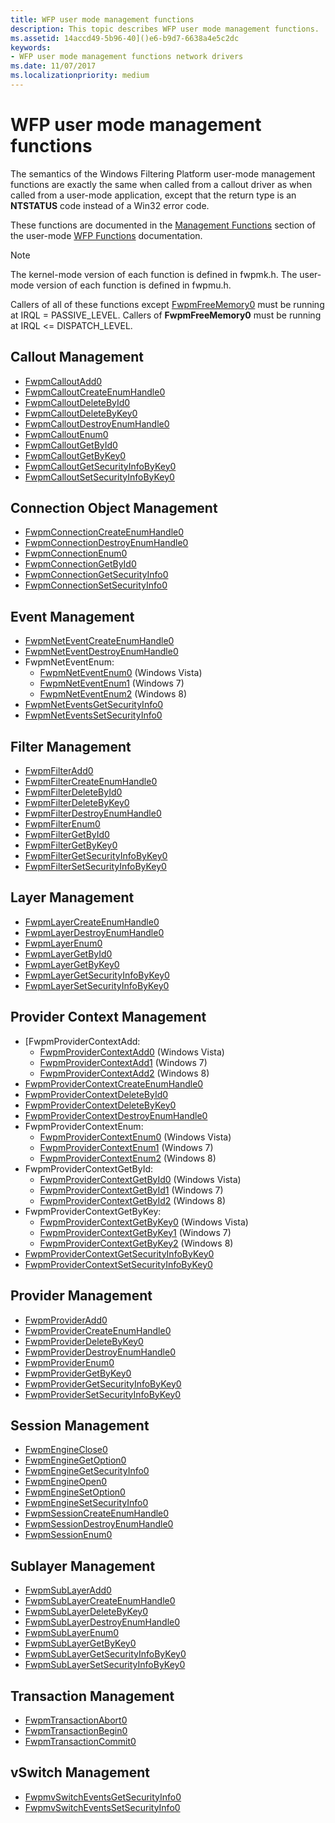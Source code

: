 ```yaml
---
title: WFP user mode management functions
description: This topic describes WFP user mode management functions.
ms.assetid: 14accd49-5b96-40]()e6-b9d7-6638a4e5c2dc
keywords:
- WFP user mode management functions network drivers
ms.date: 11/07/2017
ms.localizationpriority: medium
---
```


# WFP user mode management functions

The semantics of the Windows Filtering Platform user-mode management functions are exactly the same when called from a callout driver as when called from a user-mode application, except that the return type is an **NTSTATUS** code instead of a Win32 error code. 

These functions are documented in the [Management Functions](/windows/desktop/FWP/fwp-mgmt-functions) section of the user-mode [WFP Functions](/windows/desktop/FWP/fwp-functions) documentation. 

> [!NOTE]
> The kernel-mode version of each function is defined in fwpmk.h. The user-mode version of each function is defined in fwpmu.h.
 
Callers of all of these functions except [FwpmFreeMemory0](/windows/desktop/api/fwpmu/nf-fwpmu-fwpmfreememory0) must be running at IRQL = PASSIVE_LEVEL. Callers of **FwpmFreeMemory0** must be running at IRQL <= DISPATCH_LEVEL.

## Callout Management

- [FwpmCalloutAdd0](/windows/desktop/api/fwpmu/nf-fwpmu-fwpmcalloutadd0) 
- [FwpmCalloutCreateEnumHandle0](/windows/desktop/api/fwpmu/nf-fwpmu-fwpmcalloutcreateenumhandle0) 
- [FwpmCalloutDeleteById0](/windows/desktop/api/fwpmu/nf-fwpmu-fwpmcalloutdeletebyid0) 
- [FwpmCalloutDeleteByKey0](/windows/desktop/api/fwpmu/nf-fwpmu-fwpmcalloutdeletebykey0) 
- [FwpmCalloutDestroyEnumHandle0](/windows/desktop/api/fwpmu/nf-fwpmu-fwpmcalloutdestroyenumhandle0) 
- [FwpmCalloutEnum0](/windows/desktop/api/fwpmu/nf-fwpmu-fwpmcalloutenum0) 
- [FwpmCalloutGetById0](/windows/desktop/api/fwpmu/nf-fwpmu-fwpmcalloutgetbyid0) 
- [FwpmCalloutGetByKey0](/windows/desktop/api/fwpmu/nf-fwpmu-fwpmcalloutgetbykey0) 
- [FwpmCalloutGetSecurityInfoByKey0](/windows/desktop/api/fwpmu/nf-fwpmu-fwpmcalloutgetsecurityinfobykey0) 
- [FwpmCalloutSetSecurityInfoByKey0](/windows/desktop/api/fwpmu/nf-fwpmu-fwpmcalloutsetsecurityinfobykey0) 

## Connection Object Management

- [FwpmConnectionCreateEnumHandle0](/windows/desktop/api/fwpmu/nf-fwpmu-fwpmconnectioncreateenumhandle0) 
- [FwpmConnectionDestroyEnumHandle0](/windows/desktop/api/fwpmu/nf-fwpmu-fwpmconnectiondestroyenumhandle0) 
- [FwpmConnectionEnum0](/windows/desktop/api/fwpmu/nf-fwpmu-fwpmconnectionenum0) 
- [FwpmConnectionGetById0](/windows/desktop/api/fwpmu/nf-fwpmu-fwpmconnectiongetbyid0) 
- [FwpmConnectionGetSecurityInfo0](/windows/desktop/api/fwpmu/nf-fwpmu-fwpmconnectiongetsecurityinfo0) 
- [FwpmConnectionSetSecurityInfo0](/windows/desktop/api/fwpmu/nf-fwpmu-fwpmconnectionsetsecurityinfo0) 

## Event Management

- [FwpmNetEventCreateEnumHandle0](/windows/desktop/api/fwpmu/nf-fwpmu-fwpmneteventcreateenumhandle0) 
- [FwpmNetEventDestroyEnumHandle0](/windows/desktop/api/fwpmu/nf-fwpmu-fwpmneteventdestroyenumhandle0) 
- FwpmNetEventEnum:
    - [FwpmNetEventEnum0](/windows/desktop/api/fwpmu/nf-fwpmu-fwpmneteventenum0) (Windows Vista)
    - [FwpmNetEventEnum1](/windows/desktop/api/fwpmu/nf-fwpmu-fwpmneteventenum1) (Windows 7)
    - [FwpmNetEventEnum2](/windows/desktop/api/fwpmu/nf-fwpmu-fwpmneteventenum2) (Windows 8)
- [FwpmNetEventsGetSecurityInfo0](/windows/desktop/api/fwpmu/nf-fwpmu-fwpmneteventsgetsecurityinfo0) 
- [FwpmNetEventsSetSecurityInfo0](/windows/desktop/api/fwpmu/nf-fwpmu-fwpmneteventssetsecurityinfo0) 

## Filter Management

- [FwpmFilterAdd0](/windows/desktop/api/fwpmu/nf-fwpmu-fwpmfilteradd0) 
- [FwpmFilterCreateEnumHandle0](/windows/desktop/api/fwpmu/nf-fwpmu-fwpmfiltercreateenumhandle0) 
- [FwpmFilterDeleteById0](/windows/desktop/api/fwpmu/nf-fwpmu-fwpmfilterdeletebyid0) 
- [FwpmFilterDeleteByKey0](/windows/desktop/api/fwpmu/nf-fwpmu-fwpmfilterdeletebykey0) 
- [FwpmFilterDestroyEnumHandle0](/windows/desktop/api/fwpmu/nf-fwpmu-fwpmfilterdestroyenumhandle0) 
- [FwpmFilterEnum0](/windows/desktop/api/fwpmu/nf-fwpmu-fwpmfilterenum0) 
- [FwpmFilterGetById0](/windows/desktop/api/fwpmu/nf-fwpmu-fwpmfiltergetbyid0) 
- [FwpmFilterGetByKey0](/windows/desktop/api/fwpmu/nf-fwpmu-fwpmfiltergetbykey0) 
- [FwpmFilterGetSecurityInfoByKey0](/windows/desktop/api/fwpmu/nf-fwpmu-fwpmfiltergetsecurityinfobykey0) 
- [FwpmFilterSetSecurityInfoByKey0](/windows/desktop/api/fwpmu/nf-fwpmu-fwpmfiltersetsecurityinfobykey0) 

## Layer Management

- [FwpmLayerCreateEnumHandle0](/windows/desktop/api/fwpmu/nf-fwpmu-fwpmlayercreateenumhandle0) 
- [FwpmLayerDestroyEnumHandle0](/windows/desktop/api/fwpmu/nf-fwpmu-fwpmlayerdestroyenumhandle0) 
- [FwpmLayerEnum0](/windows/desktop/api/fwpmu/nf-fwpmu-fwpmlayerenum0) 
- [FwpmLayerGetById0](/windows/desktop/api/fwpmu/nf-fwpmu-fwpmlayergetbyid0) 
- [FwpmLayerGetByKey0](/windows/desktop/api/fwpmu/nf-fwpmu-fwpmlayergetbykey0) 
- [FwpmLayerGetSecurityInfoByKey0](/windows/desktop/api/fwpmu/nf-fwpmu-fwpmlayergetsecurityinfobykey0) 
- [FwpmLayerSetSecurityInfoByKey0](/windows/desktop/api/fwpmu/nf-fwpmu-fwpmlayersetsecurityinfobykey0) 

## Provider Context Management

- [FwpmProviderContextAdd:
    - [FwpmProviderContextAdd0](/windows/desktop/api/fwpmu/nf-fwpmu-fwpmprovidercontextadd0) (Windows Vista)
    - [FwpmProviderContextAdd1](/windows/desktop/api/fwpmu/nf-fwpmu-fwpmprovidercontextadd1) (Windows 7)
    - [FwpmProviderContextAdd2](/windows/desktop/api/fwpmu/nf-fwpmu-fwpmprovidercontextadd2) (Windows 8)
- [FwpmProviderContextCreateEnumHandle0](/windows/desktop/api/fwpmu/nf-fwpmu-fwpmprovidercontextcreateenumhandle0) 
- [FwpmProviderContextDeleteById0](/windows/desktop/api/fwpmu/nf-fwpmu-fwpmprovidercontextdeletebyid0) 
- [FwpmProviderContextDeleteByKey0](/windows/desktop/api/fwpmu/nf-fwpmu-fwpmprovidercontextdeletebykey0) 
- [FwpmProviderContextDestroyEnumHandle0](/windows/desktop/api/fwpmu/nf-fwpmu-fwpmprovidercontextdestroyenumhandle0) 
- FwpmProviderContextEnum:
    - [FwpmProviderContextEnum0](/windows/desktop/api/fwpmu/nf-fwpmu-fwpmprovidercontextenum0) (Windows Vista)
    - [FwpmProviderContextEnum1](/windows/desktop/api/fwpmu/nf-fwpmu-fwpmprovidercontextenum1) (Windows 7)
    - [FwpmProviderContextEnum2](/windows/desktop/api/fwpmu/nf-fwpmu-fwpmprovidercontextenum2) (Windows 8)
- FwpmProviderContextGetById:
    - [FwpmProviderContextGetById0](/windows/desktop/api/fwpmu/nf-fwpmu-fwpmprovidercontextgetbyid0) (Windows Vista)
    - [FwpmProviderContextGetById1](/windows/desktop/api/fwpmu/nf-fwpmu-fwpmprovidercontextgetbyid1) (Windows 7)
    - [FwpmProviderContextGetById2](/windows/desktop/api/fwpmu/nf-fwpmu-fwpmprovidercontextgetbyid2) (Windows 8)
- FwpmProviderContextGetByKey:
    - [FwpmProviderContextGetByKey0](/windows/desktop/api/fwpmu/nf-fwpmu-fwpmprovidercontextgetbykey0) (Windows Vista)
    - [FwpmProviderContextGetByKey1](/windows/desktop/api/fwpmu/nf-fwpmu-fwpmprovidercontextgetbykey1) (Windows 7)
    - [FwpmProviderContextGetByKey2](/windows/desktop/api/fwpmu/nf-fwpmu-fwpmprovidercontextgetbykey2) (Windows 8)
- [FwpmProviderContextGetSecurityInfoByKey0](/windows/desktop/api/fwpmu/nf-fwpmu-fwpmprovidercontextgetsecurityinfobykey0) 
- [FwpmProviderContextSetSecurityInfoByKey0](/windows/desktop/api/fwpmu/nf-fwpmu-fwpmprovidercontextsetsecurityinfobykey0) 

## Provider Management

- [FwpmProviderAdd0](/windows/desktop/api/fwpmu/nf-fwpmu-fwpmprovideradd0) 
- [FwpmProviderCreateEnumHandle0](/windows/desktop/api/fwpmu/nf-fwpmu-fwpmprovidercreateenumhandle0) 
- [FwpmProviderDeleteByKey0](/windows/desktop/api/fwpmu/nf-fwpmu-fwpmproviderdeletebykey0) 
- [FwpmProviderDestroyEnumHandle0](/windows/desktop/api/fwpmu/nf-fwpmu-fwpmproviderdestroyenumhandle0) 
- [FwpmProviderEnum0](/windows/desktop/api/fwpmu/nf-fwpmu-fwpmproviderenum0) 
- [FwpmProviderGetByKey0](/windows/desktop/api/fwpmu/nf-fwpmu-fwpmprovidergetbykey0) 
- [FwpmProviderGetSecurityInfoByKey0](/windows/desktop/api/fwpmu/nf-fwpmu-fwpmprovidergetsecurityinfobykey0) 
- [FwpmProviderSetSecurityInfoByKey0](/windows/desktop/api/fwpmu/nf-fwpmu-fwpmprovidersetsecurityinfobykey0) 

## Session Management

- [FwpmEngineClose0](/windows/desktop/api/fwpmu/nf-fwpmu-fwpmengineclose0) 
- [FwpmEngineGetOption0](/windows/desktop/api/fwpmu/nf-fwpmu-fwpmenginegetoption0) 
- [FwpmEngineGetSecurityInfo0](/windows/desktop/api/fwpmu/nf-fwpmu-fwpmenginegetsecurityinfo0) 
- [FwpmEngineOpen0](/windows/desktop/api/fwpmu/nf-fwpmu-fwpmengineopen0) 
- [FwpmEngineSetOption0](/windows/desktop/api/fwpmu/nf-fwpmu-fwpmenginesetoption0) 
- [FwpmEngineSetSecurityInfo0](/windows/desktop/api/fwpmu/nf-fwpmu-fwpmenginesetsecurityinfo0) 
- [FwpmSessionCreateEnumHandle0](/windows/desktop/api/fwpmu/nf-fwpmu-fwpmsessioncreateenumhandle0) 
- [FwpmSessionDestroyEnumHandle0](/windows/desktop/api/fwpmu/nf-fwpmu-fwpmsessiondestroyenumhandle0) 
- [FwpmSessionEnum0](/windows/desktop/api/fwpmu/nf-fwpmu-fwpmsessionenum0) 

## Sublayer Management

- [FwpmSubLayerAdd0](/windows/desktop/api/fwpmu/nf-fwpmu-fwpmsublayeradd0) 
- [FwpmSubLayerCreateEnumHandle0](/windows/desktop/api/fwpmu/nf-fwpmu-fwpmsublayercreateenumhandle0) 
- [FwpmSubLayerDeleteByKey0](/windows/desktop/api/fwpmu/nf-fwpmu-fwpmsublayerdeletebykey0) 
- [FwpmSubLayerDestroyEnumHandle0](/windows/desktop/api/fwpmu/nf-fwpmu-fwpmsublayerdestroyenumhandle0) 
- [FwpmSubLayerEnum0](/windows/desktop/api/fwpmu/nf-fwpmu-fwpmsublayerenum0) 
- [FwpmSubLayerGetByKey0](/windows/desktop/api/fwpmu/nf-fwpmu-fwpmsublayergetbykey0) 
- [FwpmSubLayerGetSecurityInfoByKey0](/windows/desktop/api/fwpmu/nf-fwpmu-fwpmsublayergetsecurityinfobykey0) 
- [FwpmSubLayerSetSecurityInfoByKey0](/windows/desktop/api/fwpmu/nf-fwpmu-fwpmsublayersetsecurityinfobykey0) 

## Transaction Management

- [FwpmTransactionAbort0](/windows/desktop/api/fwpmu/nf-fwpmu-fwpmtransactionabort0) 
- [FwpmTransactionBegin0](/windows/desktop/api/fwpmu/nf-fwpmu-fwpmtransactionbegin0) 
- [FwpmTransactionCommit0](/windows/desktop/api/fwpmu/nf-fwpmu-fwpmtransactioncommit0) 

## vSwitch Management

- [FwpmvSwitchEventsGetSecurityInfo0](/windows/desktop/api/fwpmu/nf-fwpmu-fwpmvswitcheventsgetsecurityinfo0) 
- [FwpmvSwitchEventsSetSecurityInfo0](/windows/desktop/api/fwpmu/nf-fwpmu-fwpmvswitcheventssetsecurityinfo0)